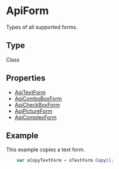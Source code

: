 # ApiForm

Types of all supported forms.

## Type

Class

## Properties

- [ApiTextForm](../Word/ApiTextForm/ApiTextForm.md) 
- [ApiComboBoxForm](../Word/ApiComboBoxForm/ApiComboBoxForm.md) 
- [ApiCheckBoxForm](../Word/ApiCheckBoxForm/ApiCheckBoxForm.md) 
- [ApiPictureForm](../Word/ApiPictureForm/ApiPictureForm.md) 
- [ApiComplexForm](../Word/ApiComplexForm/ApiComplexForm.md)

## Example

This example copies a text form.

```javascript
	var oCopyTextForm = oTextForm.Copy();
```